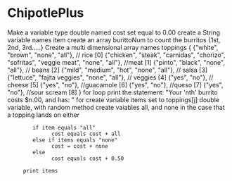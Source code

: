 # ChipotlePlus

Make a variable type double named cost set equal to 0.00
create a String variable names item
create an array burittoNum to count the burritos {1st, 2nd, 3rd.....}
Create a multi dimensional array names toppings {
                {"white", "brown", "none", "all"}, // rice [0]
                {"chicken", "steak", "carnidas", "chorizo", "sofritas", "veggie meat", "none", "all"}, //meat [1]
                {"pinto", "black", "none", "all"}, // beans [2]
                {"mild", "medium", "hot", "none", "all"}, // salsa [3]
                {"lettuce", "fajita veggies", "none", "all"}, // veggies [4]
                {"yes", "no"}, // cheese [5]
                {"yes", "no"}, //guacamole [6]
                {"yes", "no"}, //queso [7]
                {"yes", "no"}, //sour scream [8]
          }
   for loop 
          print the statement: "Your 'nth' burrito costs $n.00, and has: "
      for
          create variable items set to toppings[j]
          double variable, with random method
          create vaiables all, and none in the case that a topping lands on either
          
            if item equals "all"
                  cost equals cost + all
            else if items equals "none"
                  cost = cost + none
            else
                  cost equals cost + 0.50
                                
         print items
   
             
                   
